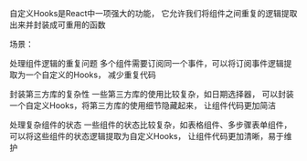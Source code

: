 

自定义Hooks是React中一项强大的功能，
它允许我们将组件之间重复的逻辑提取出来并封装成可重用的函数


场景：

处理组件逻辑的重复问题
多个组件需要订阅同一个事件，可以将订阅事件逻辑提取为一个自定义的Hooks，
减少重复代码


封装第三方库的复杂性
一些第三方库的使用比较复杂，如日期选择器，
可以封装一个自定义Hooks，将第三方库的使用细节隐藏起来，
让组件代码更加简洁


处理复杂组件的状态
一些组件的状态比较复杂，如表格组件、多步骤表单组件，
可以将这些组件的状态逻辑提取为自定义Hooks，
让组件代码更加清晰，易于维护

